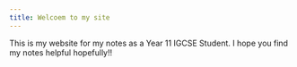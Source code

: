 ```yaml
---
title: Welcoem to my site
---
```


This is my website for my notes as a Year 11 IGCSE Student.
I hope you find my notes helpful hopefully!!
